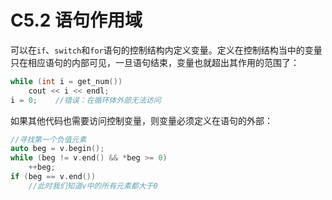 # C5.2 语句作用域
可以在`if`、`switch`和`for`语句的控制结构内定义变量。定义在控制结构当中的变量只在相应语句的内部可见，一旦语句结束，变量也就超出其作用的范围了：
```cpp
while (int i = get_num())
    cout << i << endl;
i = 0;    //错误：在循环体外部无法访问
```

如果其他代码也需要访问控制变量，则变量必须定义在语句的外部：
```cpp
//寻找第一个负值元素
auto beg = v.begin();
while (beg != v.end() && *beg >= 0)
    ++beg;
if (beg == v.end())
    //此时我们知道v中的所有元素都大于0
```